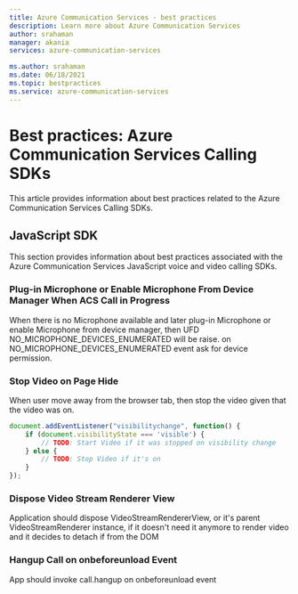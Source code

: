 ```yaml
---
title: Azure Communication Services - best practices
description: Learn more about Azure Communication Services
author: srahaman
manager: akania
services: azure-communication-services

ms.author: srahaman
ms.date: 06/18/2021
ms.topic: bestpractices
ms.service: azure-communication-services
---
```


# Best practices: Azure Communication Services Calling SDKs
This article provides information about best practices related to the Azure Communication Services Calling SDKs.

## JavaScript SDK
This section provides information about best practices associated with the Azure Communication Services JavaScript voice and video calling SDKs.

### Plug-in Microphone or Enable Microphone From Device Manager When ACS Call in Progress
When there is no Microphone available and later plug-in Microphone or enable Microphone from device manager, then UFD NO_MICROPHONE_DEVICES_ENUMERATED will be raise. on NO_MICROPHONE_DEVICES_ENUMERATED event ask for device permission.

### Stop Video on Page Hide
When user move away from the browser tab, then stop the video given that the video was on.
```JavaScript
document.addEventListener("visibilitychange", function() {
	if (document.visibilityState === 'visible') {
		// TODO: Start Video if it was stopped on visibility change
	} else {
		// TODO: Stop Video if it's on
	}
});
```

### Dispose Video Stream Renderer View
Application should dispose VideoStreamRendererView, or it's parent VideoStreamRenderer instance, if it doesn't need it anymore to render video and it decides to detach if from the DOM

### Hangup Call on onbeforeunload Event
App should invoke call.hangup on onbeforeunload event
